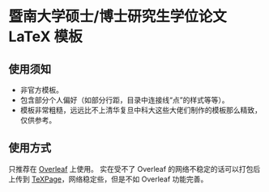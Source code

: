 # 暨南大学硕士/博士研究生学位论文 LaTeX 模板
## 使用须知
- 非官方模板。
- 包含部分个人偏好（如部分行距，目录中连接线“点”的样式等等）。
- 模板非常粗糙，远远比不上清华复旦中科大这些大佬们制作的模板那么精致，仅供参考。

## 使用方式
只推荐在 [Overleaf](https://www.overleaf.com/latex/templates/jinan-university-thesis-template/nsnqgrbxpwfd) 上使用。
实在受不了 Overleaf 的网络不稳定的话可以打包后上传到 [TeXPage](https://www.texpage.com/)，网络稳定些，但是不如 Overleaf 功能完善。
